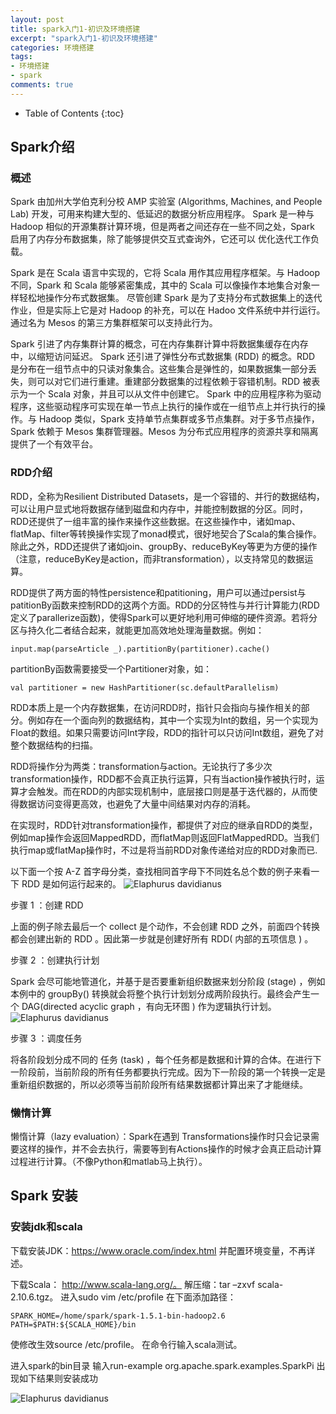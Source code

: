 ```yaml
---
layout: post
title: spark入门1-初识及环境搭建
excerpt: "spark入门1-初识及环境搭建"
categories: 环境搭建
tags: 
- 环境搭建
- spark
comments: true
---
```


* Table of Contents
{:toc}



## Spark介绍

### 概述
Spark 由加州大学伯克利分校 AMP 实验室 (Algorithms, Machines, and People Lab) 开发，可用来构建大型的、低延迟的数据分析应用程序。
Spark 是一种与 Hadoop 相似的开源集群计算环境，但是两者之间还存在一些不同之处，Spark 启用了内存分布数据集，除了能够提供交互式查询外，它还可以
优化迭代工作负载。

Spark 是在 Scala 语言中实现的，它将 Scala 用作其应用程序框架。与 Hadoop 不同，Spark 和 Scala 能够紧密集成，其中的 Scala 可以像操作本地集合对象一样轻松地操作分布式数据集。
尽管创建 Spark 是为了支持分布式数据集上的迭代作业，但是实际上它是对 Hadoop 的补充，可以在 Hadoo 文件系统中并行运行。通过名为 Mesos 的第三方集群框架可以支持此行为。


Spark 引进了内存集群计算的概念，可在内存集群计算中将数据集缓存在内存中，以缩短访问延迟。
Spark 还引进了弹性分布式数据集 (RDD) 的概念。RDD 是分布在一组节点中的只读对象集合。这些集合是弹性的，如果数据集一部分丢失，则可以对它们进行重建。重建部分数据集的过程依赖于容错机制。RDD 被表示为一个 Scala 对象，并且可以从文件中创建它。
Spark 中的应用程序称为驱动程序，这些驱动程序可实现在单一节点上执行的操作或在一组节点上并行执行的操作。与 Hadoop 类似，Spark 支持单节点集群或多节点集群。对于多节点操作，Spark 依赖于 Mesos 集群管理器。Mesos 为分布式应用程序的资源共享和隔离提供了一个有效平台。

### RDD介绍
RDD，全称为Resilient Distributed Datasets，是一个容错的、并行的数据结构，可以让用户显式地将数据存储到磁盘和内存中，并能控制数据的分区。同时，RDD还提供了一组丰富的操作来操作这些数据。在这些操作中，诸如map、flatMap、filter等转换操作实现了monad模式，很好地契合了Scala的集合操作。除此之外，RDD还提供了诸如join、groupBy、reduceByKey等更为方便的操作（注意，reduceByKey是action，而非transformation），以支持常见的数据运算。

RDD提供了两方面的特性persistence和patitioning，用户可以通过persist与patitionBy函数来控制RDD的这两个方面。RDD的分区特性与并行计算能力(RDD定义了parallerize函数)，使得Spark可以更好地利用可伸缩的硬件资源。若将分区与持久化二者结合起来，就能更加高效地处理海量数据。例如：

```
input.map(parseArticle _).partitionBy(partitioner).cache()
```

partitionBy函数需要接受一个Partitioner对象，如：

```
val partitioner = new HashPartitioner(sc.defaultParallelism)
```

RDD本质上是一个内存数据集，在访问RDD时，指针只会指向与操作相关的部分。例如存在一个面向列的数据结构，其中一个实现为Int的数组，另一个实现为Float的数组。如果只需要访问Int字段，RDD的指针可以只访问Int数组，避免了对整个数据结构的扫描。

RDD将操作分为两类：transformation与action。无论执行了多少次transformation操作，RDD都不会真正执行运算，只有当action操作被执行时，运算才会触发。而在RDD的内部实现机制中，底层接口则是基于迭代器的，从而使得数据访问变得更高效，也避免了大量中间结果对内存的消耗。

在实现时，RDD针对transformation操作，都提供了对应的继承自RDD的类型，例如map操作会返回MappedRDD，而flatMap则返回FlatMappedRDD。当我们执行map或flatMap操作时，不过是将当前RDD对象传递给对应的RDD对象而已.

以下面一个按 A-Z 首字母分类，查找相同首字母下不同姓名总个数的例子来看一下 RDD 是如何运行起来的。
![Elaphurus davidianus](http://images0.cnblogs.com/blog/107289/201508/111610089731588.jpg)

步骤 1 ：创建 RDD  

上面的例子除去最后一个 collect 是个动作，不会创建 RDD 之外，前面四个转换都会创建出新的 RDD 。因此第一步就是创建好所有 RDD( 内部的五项信息 ) 。

步骤 2 ：创建执行计划 

Spark 会尽可能地管道化，并基于是否要重新组织数据来划分阶段 (stage) ，例如本例中的 groupBy() 转换就会将整个执行计划划分成两阶段执行。最终会产生一个 DAG(directed acyclic graph ，有向无环图 ) 作为逻辑执行计划。
![Elaphurus davidianus](http://images0.cnblogs.com/blog/107289/201508/111610154426712.jpg)

步骤 3 ：调度任务  

将各阶段划分成不同的 任务 (task) ，每个任务都是数据和计算的合体。在进行下一阶段前，当前阶段的所有任务都要执行完成。因为下一阶段的第一个转换一定是重新组织数据的，所以必须等当前阶段所有结果数据都计算出来了才能继续。


### 懒惰计算

懒惰计算（lazy evaluation）：Spark在遇到 Transformations操作时只会记录需要这样的操作，并不会去执行，需要等到有Actions操作的时候才会真正启动计算过程进行计算。（不像Python和matlab马上执行）。



## Spark 安装

### 安装jdk和scala

下载安装JDK：https://www.oracle.com/index.html 并配置环境变量，不再详述。

下载Scala： http://www.scala-lang.org/。
解压缩：tar –zxvf scala-2.10.6.tgz。
进入sudo vim /etc/profile 在下面添加路径：
```
SPARK_HOME=/home/spark/spark-1.5.1-bin-hadoop2.6
PATH=$PATH:${SCALA_HOME}/bin
``` 
使修改生效source /etc/profile。
在命令行输入scala测试。

进入spark的bin目录
输入run-example org.apache.spark.examples.SparkPi 
出现如下结果则安装成功

![Elaphurus davidianus](../../../images/2016_10_16_1.png)


